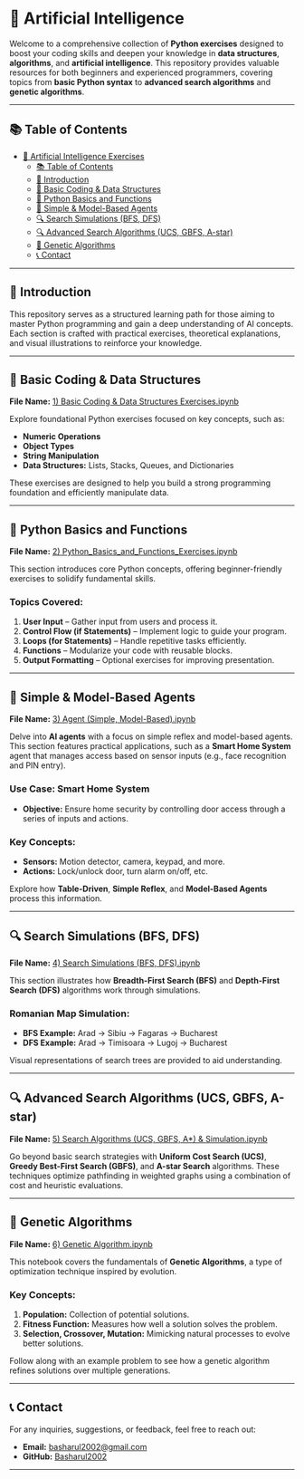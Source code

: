 # 🌟 **Artificial Intelligence**

Welcome to a comprehensive collection of **Python exercises** designed to boost your coding skills and deepen your knowledge in **data structures**, **algorithms**, and **artificial intelligence**. This repository provides valuable resources for both beginners and experienced programmers, covering topics from **basic Python syntax** to **advanced search algorithms** and **genetic algorithms**.

---

## 📚 **Table of Contents**

- [🌟 Artificial Intelligence Exercises](#-artificial-intelligence)
  - [📚 Table of Contents](#-table-of-contents)
  - [🌟 Introduction](#-introduction)
  - [🔢 Basic Coding & Data Structures](#-basic-coding--data-structures)
  - [📝 Python Basics and Functions](#-python-basics-and-functions)
  - [🤖 Simple & Model-Based Agents](#-simple--model-based-agents)
  - [🔍 Search Simulations (BFS, DFS)](#-search-simulations-bfs-dfs)
  - [🔍 Advanced Search Algorithms (UCS, GBFS, A-star)](#-advanced-search-algorithms-ucs-gbfs-a-star)
  - [🧬 Genetic Algorithms](#-genetic-algorithms)
  - [📞 Contact](#-contact)

---

## 🌟 **Introduction**

This repository serves as a structured learning path for those aiming to master Python programming and gain a deep understanding of AI concepts. Each section is crafted with practical exercises, theoretical explanations, and visual illustrations to reinforce your knowledge.

---

## 🔢 **Basic Coding & Data Structures**

**File Name:** [1) Basic Coding & Data Structures Exercises.ipynb](https://github.com/Basharul2002/AI/blob/main/1.%20Basic%20Coding%20%26%20Data%20Structures%20Exercises.ipynb)

Explore foundational Python exercises focused on key concepts, such as:

- **Numeric Operations**
- **Object Types**
- **String Manipulation**
- **Data Structures:** Lists, Stacks, Queues, and Dictionaries

These exercises are designed to help you build a strong programming foundation and efficiently manipulate data.

---

## 📝 **Python Basics and Functions**

**File Name:** [2) Python_Basics_and_Functions_Exercises.ipynb](https://github.com/Basharul2002/AI/blob/main/2.%20Python_Basics_and_Functions_Exercises.ipynb)

This section introduces core Python concepts, offering beginner-friendly exercises to solidify fundamental skills.

### Topics Covered:
1. **User Input** – Gather input from users and process it.
2. **Control Flow (if Statements)** – Implement logic to guide your program.
3. **Loops (for Statements)** – Handle repetitive tasks efficiently.
4. **Functions** – Modularize your code with reusable blocks.
5. **Output Formatting** – Optional exercises for improving presentation.

---

## 🤖 **Simple & Model-Based Agents**

**File Name:** [3) Agent (Simple, Model-Based).ipynb](https://github.com/Basharul2002/AI/blob/main/3.%20Agent(Simple%2C%20Model%20Based).ipynb)

Delve into **AI agents** with a focus on simple reflex and model-based agents. This section features practical applications, such as a **Smart Home System** agent that manages access based on sensor inputs (e.g., face recognition and PIN entry).

### Use Case: Smart Home System
- **Objective:** Ensure home security by controlling door access through a series of inputs and actions.
  
### Key Concepts:
- **Sensors:** Motion detector, camera, keypad, and more.
- **Actions:** Lock/unlock door, turn alarm on/off, etc.

Explore how **Table-Driven**, **Simple Reflex**, and **Model-Based Agents** process this information.

---

## 🔍 **Search Simulations (BFS, DFS)**

**File Name:** [4) Search Simulations (BFS, DFS).ipynb](https://github.com/Basharul2002/AI/blob/main/4.%20Search%20Simulations(BFS%2C%20DFS).ipynb)

This section illustrates how **Breadth-First Search (BFS)** and **Depth-First Search (DFS)** algorithms work through simulations.

### Romanian Map Simulation:
- **BFS Example:** Arad → Sibiu → Fagaras → Bucharest
- **DFS Example:** Arad → Timisoara → Lugoj → Bucharest

Visual representations of search trees are provided to aid understanding.

---

## 🔍 **Advanced Search Algorithms (UCS, GBFS, A-star)**

**File Name:** [5) Search Algorithms (UCS, GBFS, A*) & Simulation.ipynb](https://github.com/Basharul2002/AI/blob/main/5.%20Search%20Algorithms%20(UCS%2C%20GBFS%2C%20Astar)%20%26%20Simulation.ipynb)

Go beyond basic search strategies with **Uniform Cost Search (UCS)**, **Greedy Best-First Search (GBFS)**, and **A-star Search** algorithms. These techniques optimize pathfinding in weighted graphs using a combination of cost and heuristic evaluations.

---

## 🧬 **Genetic Algorithms**

**File Name:** [6) Genetic Algorithm.ipynb](https://github.com/Basharul2002/AI/blob/main/6.%20Genetic%20Algorithm.ipynb)

This notebook covers the fundamentals of **Genetic Algorithms**, a type of optimization technique inspired by evolution. 

### Key Concepts:
1. **Population:** Collection of potential solutions.
2. **Fitness Function:** Measures how well a solution solves the problem.
3. **Selection, Crossover, Mutation:** Mimicking natural processes to evolve better solutions.

Follow along with an example problem to see how a genetic algorithm refines solutions over multiple generations.

---

## 📞 **Contact**

For any inquiries, suggestions, or feedback, feel free to reach out:

- **Email:** [basharul2002@gmail.com](mailto:basharul2002@gmail.com)
- **GitHub:** [Basharul2002](https://github.com/Basharul2002)

---
